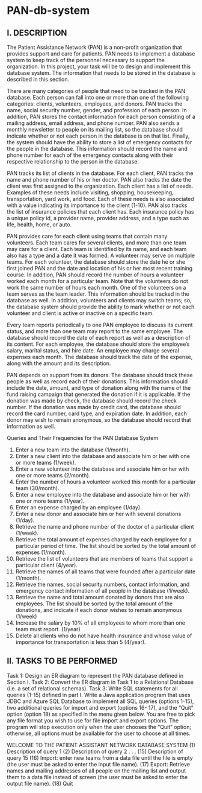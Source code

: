 # PAN-db-system
## I. DESCRIPTION
The Patient Assistance Network (PAN) is a non-profit organization that provides support and care for patients. PAN needs to implement a database system to keep track of the personnel necessary to support the organization. In this project, your task will be to design and implement this database system. The information that needs to be stored in the database is described in this section.

There are many categories of people that need to be tracked in the PAN database. Each person can fall into one or more than one of the following categories: clients, volunteers, employees, and donors. PAN tracks the name, social security number, gender, and profession of each person. In addition, PAN stores the contact information for each person consisting of a mailing address, email address, and phone number. PAN also sends a monthly newsletter to people on its mailing list, so the database should indicate whether or not each person in the database is on that list. Finally, the system should have the ability to store a list of emergency contacts for the people in the database. This information should record the name and phone number for each of the emergency contacts along with their respective relationship to the person in the database.

PAN tracks its list of clients in the database. For each client, PAN tracks the name and phone number of his or her doctor. PAN also tracks the date the client was first assigned to the organization. Each client has a list of needs. Examples of these needs include visiting, shopping, housekeeping, transportation, yard work, and food. Each of these needs is also associated with a value indicating its importance to the client (1-10). PAN also tracks the list of insurance policies
that each client has. Each insurance policy has a unique policy id, a provider name, provider address, and a type such as life, health, home, or auto.

PAN provides care for each client using teams that contain many volunteers. Each team cares for several clients, and more than one team may care for a client. Each team is identified by its name, and each team also has a type and a date it was formed. A volunteer may serve on multiple teams. For each volunteer, the database should store the date he or she first joined PAN and the date and location of his or her most recent training course. In addition, PAN should record the number of hours a volunteer worked each month for a particular team. Note that the volunteers do not work the same number of hours each month. One of the volunteers on a team serves as the team leader. This information should be tracked in the database as well. In addition, volunteers and clients may switch teams; so, the database system should provide the ability to mark whether or not each volunteer and client is active or inactive on a specific team.

Every team reports periodically to one PAN employee to discuss its current status, and more than one team may report to the same employee. The database should record the date of each report as well as a description of its content. For each employee, the database should store the employee’s salary, marital status, and hire date. An employee may charge several expenses each month. The database should track the date of the expense, along with the amount and its description.

PAN depends on support from its donors. The database should track these people as well as record each of their donations. This information should include the date, amount, and type of donation along with the name of the fund raising campaign that generated the donation if it is applicable. If the donation was made by check, the database should record the check number. If the donation was made by credit card, the database should record the card number, card type, and expiration date. In addition, each donor may wish to remain anonymous, so the database should record that information as well.

Queries and Their Frequencies for the PAN Database System
1. Enter a new team into the database (1/month).
2. Enter a new client into the database and associate him or her with one or more teams (1/week).
3. Enter a new volunteer into the database and associate him or her with one or more teams (2/month).
4. Enter the number of hours a volunteer worked this month for a particular team (30/month).
5. Enter a new employee into the database and associate him or her with one or more teams (1/year).
6. Enter an expense charged by an employee (1/day).
7. Enter a new donor and associate him or her with several donations (1/day).
8. Retrieve the name and phone number of the doctor of a particular client (1/week).
9. Retrieve the total amount of expenses charged by each employee for a particular period of time. The list should be sorted by the total amount of expenses (1/month).
10. Retrieve the list of volunteers that are members of teams that support a particular client (4/year).
11. Retrieve the names of all teams that were founded after a particular date (1/month).
12. Retrieve the names, social security numbers, contact information, and emergency contact information of all people in the database (1/week).
13. Retrieve the name and total amount donated by donors that are also employees. The list should be sorted by the total amount of the donations, and indicate if each donor wishes to remain anonymous (1/week)
14. Increase the salary by 10% of all employees to whom more than one team must report. (1/year)
15. Delete all clients who do not have health insurance and whose value of importance for transportation is less than 5 (4/year).

## II. TASKS TO BE PERFORMED
Task 1: Design an ER diagram to represent the PAN database defined in Section I.
Task 2: Convert the ER diagram in Task 1 to a Relational Database (i.e. a set of relational schemas).
Task 3: Write SQL statements for all queries (1-15) defined in part I. Write a Java application program that uses JDBC and Azure SQL Database to implement all SQL queries (options 1-15), two additional queries for import and export (options 16- 17), and the “Quit” option (option 18) as specified in the menu given below. You are free to pick any file format you wish to use for file import and export options. The program will stop execution only when the user chooses the “Quit” option; otherwise, all options must be available for the user to choose at all times.

WELCOME TO THE PATIENT ASSISTANT NETWORK DATABASE SYSTEM
(1) Description of query 1
(2) Description of query 2
.
.
.
(15) Description of query 15
(16) Import: enter new teams from a data file until the file is empty (the user must be asked
to enter the input file name).
(17) Export: Retrieve names and mailing addresses of all people on the mailing list and
output them to a data file instead of screen (the user must be asked to enter the output file
name).
(18) Quit
